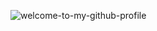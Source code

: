 ![welcome-to-my-github-profile](https://github.com/user-attachments/assets/088b700b-2525-40ba-ab12-91f1ae65d155)
